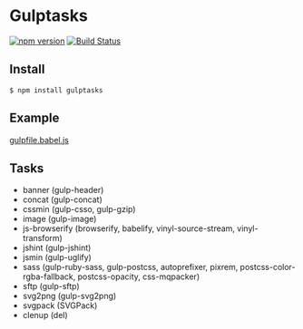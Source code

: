 # Gulptasks

[![npm version](https://img.shields.io/npm/v/gulptasks.svg?style=flat)](https://www.npmjs.com/package/gulptasks)
[![Build Status](https://img.shields.io/travis/blivesta/gulptasks/master.svg?style=flat)](https://travis-ci.org/blivesta/gulptasks)


## Install

```shell
$ npm install gulptasks
```

## Example

[gulpfile.babel.js](https://github.com/blivesta/gulptasks/blob/master/sandbox/gulpfile.babel.js)


## Tasks

- banner (gulp-header)
- concat (gulp-concat)
- cssmin (gulp-csso, gulp-gzip)
- image (gulp-image)
- js-browserify (browserify, babelify, vinyl-source-stream, vinyl-transform)
- jshint (gulp-jshint)
- jsmin (gulp-uglify)
- sass (gulp-ruby-sass, gulp-postcss, autoprefixer, pixrem, postcss-color-rgba-fallback, postcss-opacity, css-mqpacker)
- sftp (gulp-sftp)
- svg2png (gulp-svg2png)
- svgpack (SVGPack)
- clenup (del)
